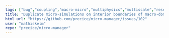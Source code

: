 ```yaml
---
tags: ["bug","coupling","macro-micro","multiphysics","multiscale","research-and-development"]
title: "Duplicate micro-simulations on interior boundaries of macro-domain decomposition"
html_url: "https://github.com/precice/micro-manager/issues/102"
user: "mathiskelm"
repo: "precice/micro-manager"
---
```


